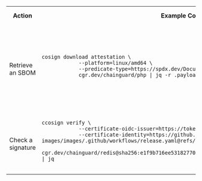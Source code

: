 <table>
    <!-- Header -->
    <tr>
        <th>Action</th>
        <th>Example Command</th>
        <th>Tags</th>
        <th>Notes</th>
        <th>Use Cases</th>
    </tr>
    <!-- Start entry in the cheatsheet -->
    <tr>
        <td> <!-- Description -->
        Retrieve an SBOM
        </td>
        <td> <!-- Copy paste command -->
            <pre><code class="language-bash">cosign download attestation \
            --platform=linux/amd64 \
            --predicate-type=https://spdx.dev/Document \
            cgr.dev/chainguard/php | jq -r .payload | base64 -d | jq .predicate
            </code></pre>
        </td>
        <td> <!-- Tags -->
            <ul>
                <li>platform: Architecture</li>
                <li>predicate: Document to download, ex. SBOM, SLSA 1.0 provenance etc.</li>
            </ul>
        </td>
    </tr>
    <!-- End entry in the cheatsheet -->
        <!-- Start entry in the cheatsheet -->
    <tr>
        <td> <!-- Description -->
        Check a signature
        </td>
        <td> <!-- Copy paste command -->
            <pre><code class="language-bash">ccosign verify \
            --certificate-oidc-issuer=https://token.actions.githubusercontent.com \
            --certificate-identity=https://github.com/chainguard-images/images/.github/workflows/release.yaml@refs/heads/main \
            cgr.dev/chainguard/redis@sha256:e1f9b716ee5318277060cb6951775aee2bed6733eb93f4a5231945b5f6772727 | jq
            </code></pre>
        </td>
        <td> <!-- Tags -->
            <ul>
                <li></li>
            </ul>
        </td>
    </tr>
    <!-- End entry in the cheatsheet -->
</table>